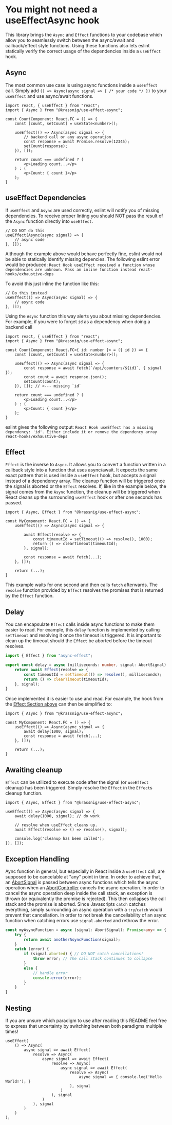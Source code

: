 # You might not need a useEffectAsync hook

This library brings the `Async` and `Effect` functions to your codebase which allow you to seamlessly switch between the async/await and callback/effect style functions.
Using these functions also lets eslint statically verify the correct usage of the dependencies inside a `useEffect` hook.

## Async

The most common use case is using async functions inside a `useEffect` call.
Simply add `() => Async(async signal => { /* your code */ })` to your `useEffect` and use async/await functions.

```tsx
import react, { useEffect } from "react";
import { Async } from "@krassnig/use-effect-async";

const CountComponent: React.FC = () => {
    const [count, setCount] = useState<number>();

    useEffect(() => Async(async signal => {
        // backend call or any async operation
        const response = await Promise.resolve(12345);
        setCount(response);
    }), []);

    return count === undefined ? (
        <p>Loading count...</p>
    ) : (
        <p>Count: { count }</p>
    );
}
```

## useEffect Dependencies

If `useEffect` and `Async` are used correctly, eslint will notify you of missing dependencies.
To receive proper linting you should NOT pass the result of the `Async` function directly into `useEffect`.

```tsx
// DO NOT do this
useEffect(Async(async signal) => {
    // async code
}, []);
```

Although the example above would behave perfectly fine, eslint would not be able to statically identify missing depencies.
The following eslint error would be produced:
`React Hook useEffect received a function whose dependencies are unknown. Pass an inline function instead react-hooks/exhaustive-deps`

To avoid this just inline the function like this:
```tsx
// Do this instead
useEffect(() => Async(async signal) => {
    // async code
}, []);
```

Using the `Async` function this way alerts you about missing dependencies.
For example, if you were to forget `id` as a dependency when doing a backend call

```tsx
import react, { useEffect } from "react";
import { Async } from "@krassnig/use-effect-async";

const CountComponent: React.FC<{ id: number }> = ({ id }) => {
    const [count, setCount] = useState<number>();

    useEffect(() => Async(async signal => {
        const response = await fetch(`/api/counters/${id}`, { signal });
        const count = await response.json();
        setCount(count);
    }), []); // <--- missing `id`

    return count === undefined ? (
        <p>Loading count...</p>
    ) : (
        <p>Count: { count }</p>
    );
}
```

eslint gives the following output: `React Hook useEffect has a missing dependency: 'id'. Either include it or remove the dependency array  react-hooks/exhaustive-deps`

## Effect

`Effect` is the inverse to `Async`.
It allows you to convert a function written in a callback style into a function that uses async/await.
It expects the same exact pattern that is used inside a `useEffect` hook, but accepts a signal instead of a dependency array.
The cleanup function will be triggered once the signal is aborted or the `Effect` resolves.
If, like in the example below, the signal comes from the `Async` function,
the cleanup will be triggered when React cleans up the surrounding `useEffect` hook or after one seconds has passed.

```tsx
import { Async, Effect } from "@krassnig/use-effect-async";

const MyComponent: React.FC = () => {
    useEffect(() => Async(async signal => {		
        
        await Effect(resolve => {
            const timeoutId = setTimeout(() => resolve(), 1000);
            return () => clearTimeout(timeoutId);
        }, signal);

        const response = await fetch(...);
    }, []);

    return (...);
}
```

This example waits for one second and then calls `fetch` afterwards. The `resolve` function provided by `Effect` resolves the promises that is returned by the `Effect` function.

## Delay

You can encapsulate `Effect` calls inside async functions to make them easier to read.
For example, this `delay` function is implemented by calling `setTimeout` and resolving it once the timeout is triggered.
It is important to clean up the timeout should the `Effect` be aborted before the timeout resolves.

```typescript
import { Effect } from "async-effect";

export const delay = async (milliseconds: number, signal: AbortSignal): Promise<void> => {
    return await Effect(resolve => {
        const timeoutId = setTimeout(() => resolve(), milliseconds);
        return () => clearTimeout(timeoutId);
    }, signal);
}
```

Once implemented it is easier to use and read.
For example, the hook from the [Effect Section above](#Effect) can then be simplified to:

```tsx
import { Async } from "@krassnig/use-effect-async";

const MyComponent: React.FC = () => {
    useEffect(() => Async(async signal => {		
        await delay(1000, signal);
        const response = await fetch(...);
    }, []);

    return (...);
}
```

## Awaiting cleanup

`Effect` can be utilized to execute code after the signal (or `useEffect` cleanup) has been triggered.
Simply resolve the `Effect` in the `Effect`s cleanup function.

```tsx
import { Async, Effect } from "@krassnig/use-effect-async";

useEffect(() => Async(async signal => {
    await delay(1000, signal); // do work

    // resolve when useEffect cleans up.
    await Effect(resolve => () => resolve(), signal); 

    console.log('cleanup has been called');
}), []);
```

## Exception Handling

Aync function in general, but especially in React inside a `useEffect` call, are supposed to be cancelable at "any" point in time.
In order to achieve that, an [AbortSignal](https://developer.mozilla.org/en-US/docs/Web/API/AbortSignal) is passed between async functions which tells the async operation when an [AbortController](https://developer.mozilla.org/en-US/docs/Web/API/AbortController) cancels the async operation.
In order to cancel the async operation deep inside the call stack, an exception is thrown (or equivalently the promise is rejected).
This then collapses the call stack and the promise is aborted.
Since Javascripts `catch` catches everything, simply surrounding an async operation with a `try`/`catch` would prevent that cancellation.
In order to not break the cancellability of an async function when catching errors use `signal.aborted` and rethrow the error.

```typescript
const myAsyncFunction = async (signal: AbortSignal): Promise<any> => {
    try {
        return await anotherAsyncFunction(signal);
    }
    catch (error) {
        if (signal.aborted) { // DO NOT catch cancellations!
            throw error; // The call stack continues to collapse
        }
        else {
            // handle error
            console.error(error);
        }
    }
}
```

## Nesting

If you are unsure which paradigm to use after reading this README feel free to express that uncertainty by switching between both paradigms multiple times!

```tsx
useEffect(
    () => Async(
        async signal => await Effect(
            resolve => Async(
                async signal => await Effect(
                    resolve => Async(
                        async signal => await Effect(
                            resolve => Async(
                                async signal => { console.log('Hello World!'); }
                            ), signal
                        )
                    ), signal
                )
            ), signal
        )
    )
);
```